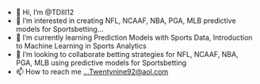 - 👋 Hi, I’m @TDIII12
- 👀 I’m interested in creating NFL, NCAAF, NBA, PGA, MLB predictive models for Sportsbetting...
- 🌱 I’m currently learning Prediction Models with Sports Data, Introduction to Machine Learning in Sports Analytics
- 💞️ I’m looking to collaborate betting strategies for NFL, NCAAF, NBA, PGA, MLB  using predictive models for Sportsbetting
- 📫 How to reach me ...Twentynine92@aol.com

<!---
TDIII12/TDIII12 is a ✨ special ✨ repository because its `README.md` (this file) appears on your GitHub profile.
You can click the Preview link to take a look at your changes.
--->
